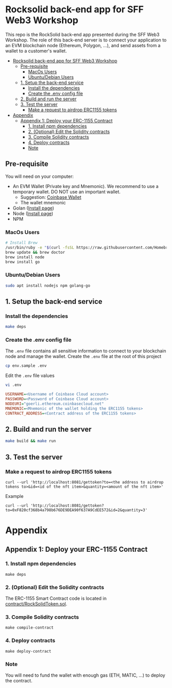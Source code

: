 # Rocksolid back-end app for SFF Web3 Workshop 
This repo is the RockSolid back-end app presented during the SFF Web3 Workshop.
The role of this back-end server is to connect your application to an EVM blockchain node (Ethereum, Polygon, ...), and send assets from a wallet to a customer's wallet.

- [Rocksolid back-end app for SFF Web3 Workshop](#rocksolid-back-end-app-for-sff-web3-workshop)
  - [Pre-requisite](#pre-requisite)
    - [MacOs Users](#macos-users)
    - [Ubuntu/Debian Users](#ubuntudebian-users)
  - [1. Setup the back-end service](#1-setup-the-back-end-service)
    - [Install the dependencies](#install-the-dependencies)
    - [Create the .env config file](#create-the-env-config-file)
  - [2. Build and run the server](#2-build-and-run-the-server)
  - [3. Test the server](#3-test-the-server)
    - [Make a request to airdrop ERC1155 tokens](#make-a-request-to-airdrop-erc1155-tokens)
- [Appendix](#appendix)
  - [Appendix 1: Deploy your ERC-1155 Contract](#appendix-1-deploy-your-erc-1155-contract)
    - [1. Install npm dependencies](#1-install-npm-dependencies)
    - [2. (Optional) Edit the Solidity contracts](#2-optional-edit-the-solidity-contracts)
    - [3. Compile Solidity contracts](#3-compile-solidity-contracts)
    - [4. Deploy contracts](#4-deploy-contracts)
    - [Note](#note)

## Pre-requisite
You will need on your computer: 
* An EVM Wallet (Private key and Mnemonic). We recommend to use a temporary wallet. DO NOT use an important wallet.
  * Suggestion: [Coinbase Wallet](https://www.coinbase.com/wallet)
  * The wallet mnemonic
* Golan ([Install page](https://go.dev/doc/install))
* Node ([Install page](https://nodejs.org/en/download/))
* NPM

### MacOs Users
```bash
# Install Brew
/usr/bin/ruby -e "$(curl -fsSL https://raw.githubusercontent.com/Homebrew/install/master/install)"
brew update && brew doctor
brew install node
brew install go
```

### Ubuntu/Debian Users
```bash
sudo apt install nodejs npm golang-go
```

## 1. Setup the back-end service

### Install the dependencies
```bash
make deps
```

### Create the .env config file
The `.env` file contains all sensitive information to connect to your blockchain node and manage the wallet.
Create the `.env` file at the root of this project
```bash
cp env.sample .env
```

Edit the `.env` file values
```bash
vi .env
```

```ini
USERNAME=<Username of Coinbase Cloud account>
PASSWORD=<Password of Coinbase Cloud account>
NODEURI="goerli.ethereum.coinbasecloud.net"
MNEMONIC=<Mnemonic of the wallet holding the ERC1155 tokens>
CONTRACT_ADDRESS=<Contract address of the ERC1155 tokens>

```

## 2. Build and run the server

```bash
make build && make run
```

## 3. Test the server
### Make a request to airdrop ERC1155 tokens
```
curl --url 'http://localhost:8081/gettoken?to=<the address to airdrop tokens to>&id=<id of the nft item>&quantity=<amount of the nft item>'
```
Example
```
curl --url 'http://localhost:8081/gettoken?to=0xF820cf368b4a798b676DE9DEA90f637A9CdEE572&id=2&quantity=3'
```

# Appendix
## Appendix 1: Deploy your ERC-1155 Contract

### 1. Install npm dependencies
```
make deps
```

### 2. (Optional) Edit the Solidity contracts
The ERC-1155 Smart Contract code is located in [contract/RockSolidToken.sol](contract/RockSolidToken.sol).

### 3. Compile Solidity contracts
```
make compile-contract
```

### 4. Deploy contracts
```
make deploy-contract
```

### Note 
You will need to fund the wallet with enough gas (ETH, MATIC, ...) to deploy the contract.

